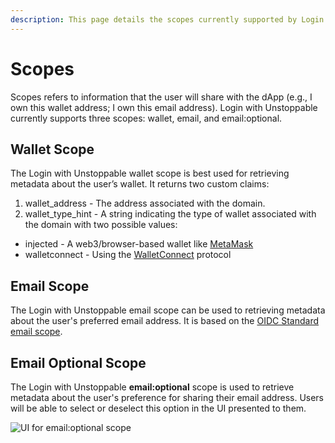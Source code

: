 ```yaml
---
description: This page details the scopes currently supported by Login with Unstoppable.
---
```


# Scopes

Scopes refers to information that the user will share with the dApp (e.g., I own this wallet address; I own this email address). Login with Unstoppable currently supports three scopes: wallet, email, and email:optional.

## Wallet Scope

The Login with Unstoppable wallet scope is best used for retrieving metadata about the user’s wallet. It returns two custom claims:

1. wallet\_address - The address associated with the domain.
2. wallet\_type\_hint - A string indicating the type of wallet associated with the domain with two possible values:

* injected - A web3/browser-based wallet like [MetaMask](https://docs.metamask.io/guide/)
* walletconnect - Using the [WalletConnect](https://walletconnect.org) protocol

## Email Scope

The Login with Unstoppable email scope can be used to retrieving metadata about the user's preferred email address. It is based on the [OIDC Standard email scope](https://openid.net/specs/openid-connect-basic-1\_0.html#Scopes).

## Email Optional Scope

The Login with Unstoppable **email:optional** scope is used to retrieve metadata about the user's preference for sharing their email address. Users will be able to select or deselect this option in the UI presented to them.

![UI for email:optional scope](<../.gitbook/assets/email\_optional\_scope (1).png>)
